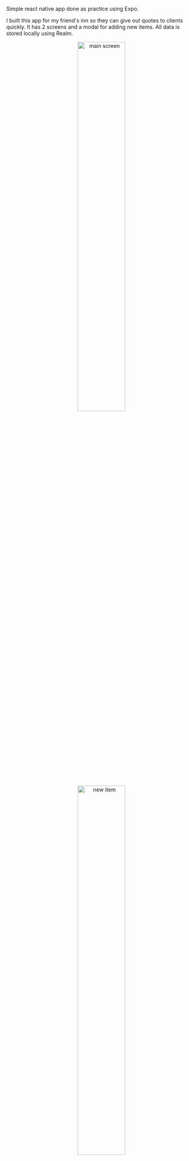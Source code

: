 Simple react native app done as practice using Expo. 

I built this app for my friend's inn so they can give out quotes to clients quickly. It has 2 screens and a modal for adding new items. All data is stored locally using Realm.

<p align="center">
  <img title="main screen" src="https://github.com/JoseRus/PosadaDeReneApp/assets/17185454/47421699-0881-44ee-bb18-a1baf526e7d2" width="50%" />
</p>

<p align="center">
  <img title="new item" src="https://github.com/JoseRus/PosadaDeReneApp/assets/17185454/feefa623-b2d5-4510-b2c4-2674175436b8" width="50%" />
</p>
